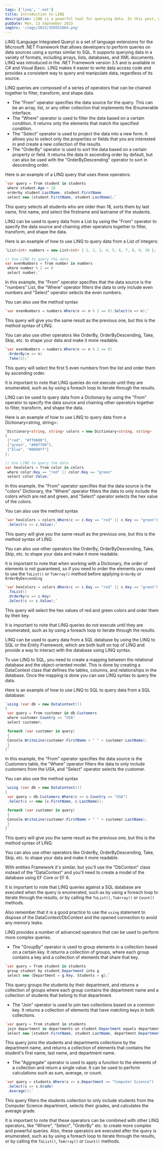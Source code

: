```yaml
---
tags: ['linq', '.net']
title: Introduction to LINQ
description: LINQ is a powerful tool for querying data. In this post, we'll look at how to use LINQ to query data in C#.
pubDate: Mon, 13 September 2023
imgSrc: '/imgs/2023/359551664.png'
---
```

LINQ (Language Integrated Query) is a set of language extensions for the Microsoft .NET Framework that allows developers to perform queries on data sources using a syntax similar to SQL. It supports querying data in a variety of formats, including arrays, lists, databases, and XML documents. LINQ was introduced in the .NET Framework version 3.5 and is available in C# and Visual Basic. LINQ makes it easier to write data access code and provides a consistent way to query and manipulate data, regardless of its source.


LINQ queries are composed of a series of operators that can be chained together to filter, transform, and shape data.

* The "From" operator specifies the data source for the query. This can be an array, list, or any other collection that implements the IEnumerable interface.
* The "Where" operator is used to filter the data based on a certain condition. It returns only the elements that match the specified condition.
* The "Select" operator is used to project the data into a new form. It allows you to select only the properties or fields that you are interested in and create a new collection of the results.
* The "OrderBy" operator is used to sort the data based on a certain property or field. It returns the data in ascending order by default, but can also be used with the "OrderByDescending" operator to sort in descending order.

Here is an example of a LINQ query that uses these operators:


```csharp
`var query = from student in students
 where student.Age > 18
 orderby student.LastName, student.FirstName
 select new {student.FirstName, student.LastName};`
```
This query selects all students who are older than 18, sorts them by last name, first name, and select the firstname and lastname of the students.


LINQ can be used to query data from a List by using the "From" operator to specify the data source and chaining other operators together to filter, transform, and shape the data.

Here is an example of how to use LINQ to query data from a List of integers:


```csharp
`List<int> numbers = new List<int> { 1, 2, 3, 4, 5, 6, 7, 8, 9, 10 };

// Use LINQ to query the data
var evenNumbers = from number in numbers
 where number % 2 == 0
 select number;`
```
In this example, the "From" operator specifies that the data source is the "numbers" List, the "Where" operator filters the data to only include even numbers and "Select" operator selects the even numbers.

You can also use the method syntax


```csharp
`var evenNumbers = numbers.Where(n => n % 2 == 0).Select(n => n);`
```
This query will give you the same result as the previous one, but this is the method syntax of LINQ.

You can also use other operators like OrderBy, OrderByDescending, Take, Skip, etc. to shape your data and make it more readable.


```csharp
`var evenNumbers = numbers.Where(n => n % 2 == 0)
 .OrderBy(n => n)
 .Take(5);`
```
This query will select the first 5 even numbers from the list and order them by ascending order.

It is important to note that LINQ queries do not execute until they are enumerated, such as by using a foreach loop to iterate through the results.


LINQ can be used to query data from a Dictionary by using the "From" operator to specify the data source and chaining other operators together to filter, transform, and shape the data.

Here is an example of how to use LINQ to query data from a Dictionary<string, string>:


```csharp
`Dictionary<string, string> colors = new Dictionary<string, string>
{
 {"red", "#ff0000"},
 {"green", "#00ff00"},
 {"blue", "#0000ff"}
};

// Use LINQ to query the data
var hexColors = from color in colors
 where color.Key == "red" || color.Key == "green"
 select color.Value;`
```
In this example, the "From" operator specifies that the data source is the "colors" Dictionary, the "Where" operator filters the data to only include the colors which are red and green, and "Select" operator selects the hex value of the colors.

You can also use the method syntax


```csharp
`var hexColors = colors.Where(c => c.Key == "red" || c.Key == "green")
 .Select(c => c.Value);`
```
This query will give you the same result as the previous one, but this is the method syntax of LINQ.

You can also use other operators like OrderBy, OrderByDescending, Take, Skip, etc. to shape your data and make it more readable.

It is important to note that when working with a Dictionary, the order of elements is not guaranteed, so if you need to order the elements you need to use the `ToList()` or `ToArray()` method before applying `OrderBy` or `OrderByDescending`


```csharp
`var hexColors = colors.Where(c => c.Key == "red" || c.Key == "green")
 .ToList()
 .OrderBy(c => c.Key)
 .Select(c => c.Value);`
```
This query will select the hex values of red and green colors and order them by their key.

It is important to note that LINQ queries do not execute until they are enumerated, such as by using a foreach loop to iterate through the results.


LINQ can be used to query data from a SQL database by using the LINQ to SQL or the Entity Framework, which are both built on top of LINQ and provide a way to interact with the database using LINQ syntax.

To use LINQ to SQL, you need to create a mapping between the relational database and the object-oriented model. This is done by creating a DataContext class that defines the tables, columns, and relationships in the database. Once the mapping is done you can use LINQ syntax to query the data.

Here is an example of how to use LINQ to SQL to query data from a SQL database:


```csharp
`using (var db = new DataContext())
{
 var query = from customer in db.Customers
 where customer.Country == "USA"
 select customer;

 foreach (var customer in query)
 {
 Console.WriteLine(customer.FirstName + " " + customer.LastName);
 }
}`
```
In this example, the "From" operator specifies the data source is the Customers table, the "Where" operator filters the data to only include customers from the USA, and "Select" operator selects the customer.

You can also use the method syntax


```csharp
`using (var db = new DataContext())
{
 var query = db.Customers.Where(c => c.Country == "USA")
 .Select(c => new {c.FirstName, c.LastName});

 foreach (var customer in query)
 {
 Console.WriteLine(customer.FirstName + " " + customer.LastName);
 }
}`
```
This query will give you the same result as the previous one, but this is the method syntax of LINQ.

You can also use other operators like OrderBy, OrderByDescending, Take, Skip, etc. to shape your data and make it more readable.

With entities Framework it's similar, but you'll use the "DbContext" class instead of the "DataContext" and you'll need to create a model of the database using EF Core or EF 6.

It is important to note that LINQ queries against a SQL database are executed when the query is enumerated, such as by using a foreach loop to iterate through the results, or by calling the `ToList()`, `ToArray()` or `Count()` methods.

Also remember that it is a good practice to use the `using` statement to dispose of the DataContext/DbContext and the opened connection to avoid any memory leaks.


LINQ provides a number of advanced operators that can be used to perform more complex queries.

* The "GroupBy" operator is used to group elements in a collection based on a certain key. It returns a collection of groups, where each group contains a key and a collection of elements that share that key.


```csharp
`var query = from student in students
 group student by student.Department into g
 select new {Department = g.Key, Students = g};`
```
This query groups the students by their department, and returns a collection of groups where each group contains the department name and a collection of students that belong to that department.

* The "Join" operator is used to join two collections based on a common key. It returns a collection of elements that have matching keys in both collections.


```csharp
`var query = from student in students
 join department in departments on student.Department equals department.DepartmentName
 select new {student.FirstName, student.LastName, department.DepartmentName};`
```
This query joins the students and departments collections by the department name, and returns a collection of elements that contains the student's first name, last name, and department name.

* The "Aggregate" operator is used to apply a function to the elements of a collection and return a single value. It can be used to perform calculations such as sum, average, or count.


```csharp
`var query = students.Where(s => s.Department == "Computer Science")
 .Select(s => s.Grade)
 .Average();`
```
This query filters the students collection to only include students from the Computer Science department, selects their grades, and calculates the average grade.

It is important to note that these operators can be combined with other LINQ operators, like "Where", "Select", "OrderBy" etc. to create more complex and powerful queries. Also, these operators are executed after the query is enumerated, such as by using a foreach loop to iterate through the results, or by calling the `ToList()`, `ToArray()` or `Count()` methods.


